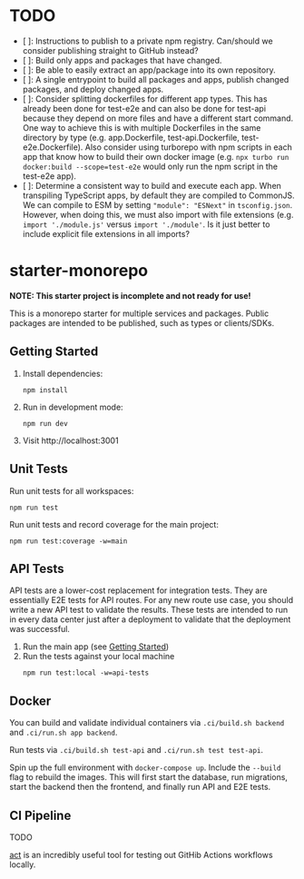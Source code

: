 # TODO

- [ ]: Instructions to publish to a private npm registry. Can/should we consider publishing straight to GitHub instead?
- [ ]: Build only apps and packages that have changed.
- [ ]: Be able to easily extract an app/package into its own repository.
- [ ]: A single entrypoint to build all packages and apps, publish changed packages, and deploy changed apps.
- [ ]: Consider splitting dockerfiles for different app types. This has already been done for test-e2e and can also be done for test-api because they depend on more files and have a different start command. One way to achieve this is with multiple Dockerfiles in the same directory by type (e.g. app.Dockerfile, test-api.Dockerfile, test-e2e.Dockerfile). Also consider using turborepo with npm scripts in each app that know how to build their own docker image (e.g. `npx turbo run docker:build --scope=test-e2e` would only run the npm script in the test-e2e app).
- [ ]: Determine a consistent way to build and execute each app. When transpiling TypeScript apps, by default they are compiled to CommonJS. We can compile to ESM by setting `"module": "ESNext"` in `tsconfig.json`. However, when doing this, we must also import with file extensions (e.g. `import './module.js'` versus `import './module'`. Is it just better to include explicit file extensions in all imports?

# starter-monorepo

**NOTE: This starter project is incomplete and not ready for use!**

This is a monorepo starter for multiple services and packages. Public packages are intended to be published, such as types or clients/SDKs.

## Getting Started

1. Install dependencies:
   ```shell
   npm install
   ```
2. Run in development mode:
   ```shell
   npm run dev
   ```
3. Visit http://localhost:3001

## Unit Tests

Run unit tests for all workspaces:

```shell
npm run test
```

Run unit tests and record coverage for the main project:

```shell
npm run test:coverage -w=main
```

## API Tests

API tests are a lower-cost replacement for integration tests. They are essentially E2E tests for API routes. For any new route use case, you should write a new API test to validate the results. These tests are intended to run in every data center just after a deployment to validate that the deployment was successful.

1. Run the main app (see [Getting Started](#getting-started))
2. Run the tests against your local machine
   ```shell
   npm run test:local -w=api-tests
   ```
   
## Docker

You can build and validate individual containers via `.ci/build.sh backend` and `.ci/run.sh app backend`.

Run tests via `.ci/build.sh test-api` and `.ci/run.sh test test-api`.

Spin up the full environment with `docker-compose up`. Include the `--build` flag to rebuild the images. This will first start the database, run migrations, start the backend then the frontend, and finally run API and E2E tests.

## CI Pipeline

TODO

[act](https://nektosact.com/) is an incredibly useful tool for testing out GitHib Actions workflows locally.
